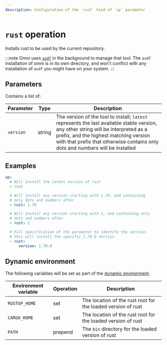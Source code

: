 ```yaml
---
description: Configuration of the `rust` kind of `up` parameter
---
```


# `rust` operation

Installs rust to be used by the current repository.

:::note
Omni uses [`asdf`](https://asdf-vm.com/) in the background to manage that tool. The `asdf` installation of omni is in its own directory, and won't conflict with any installation of `asdf` you might have on your system.
:::

## Parameters

Contains a list of:

| Parameter        | Type      | Description                                           |
|------------------|-----------|-------------------------------------------------------|
| `version` | string | The version of the tool to install; `latest` represents the last available stable version, any other string will be interpreted as a prefix, and the highest matching version with that prefix that otherwise contains only dots and numbers will be installed |

## Examples

```yaml
up:
  # Will install the latest version of rust
  - rust

  # Will install any version starting with 1.70, and containing
  # only dots and numbers after
  - rust: 1.70

  # Will install any version starting with 1, and containing only
  # dots and numbers after
  - rust: 1

  # Full specification of the parameter to identify the version;
  # this will install the specific 1.70.0 version.
  - rust:
      version: 1.70.0
```

## Dynamic environment

The following variables will be set as part of the [dynamic environment](/reference/dynamic-environment).

| Environment variable | Operation | Description |
|----------------------|-----------|-------------|
| `RUSTUP_HOME` | set | The location of the rust root for the loaded version of rust |
| `CARGO_HOME` | set | The location of the rust root for the loaded version of rust |
| `PATH` | prepend | The `bin` directory for the loaded version of rust |
